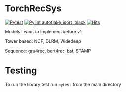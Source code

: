 # TorchRecSys

[![Pytest](https://github.com/jiwidi/torchrecsys/actions/workflows/pytest.yml/badge.svg)](https://github.com/jiwidi/torchrecsys/actions/workflows/pytest.yml)
[![Pylint autoflake, isort, black](https://github.com/jiwidi/torchrecsys/actions/workflows/linting.yml/badge.svg)](https://github.com/jiwidi/torchrecsys/actions/workflows/linting.yml)
[![Hits](https://hits.seeyoufarm.com/api/count/incr/badge.svg?url=https%3A%2F%2Fgithub.com%2Fjiwidi%2Ftorchrecsys&count_bg=%2379C83D&title_bg=%23555555&icon=&icon_color=%23E7E7E7&title=hits&edge_flat=false)](https://hits.seeyoufarm.com)

Models I want to implement before v1


Tower based: NCF, DLRM, Widedeep

Sequence: gru4rec, bert4rec, bst, STAMP



# Testing
To run the library test run `pytest` from the main directory
